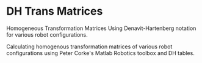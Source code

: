 # DH Trans Matrices
Homogeneous Transformation Matrices Using Denavit-Hartenberg notation for various robot configurations.

Calculating homogenous transformation matrices of various robot configurations using Peter Corke's Matlab Robotics toolbox and DH tables.
